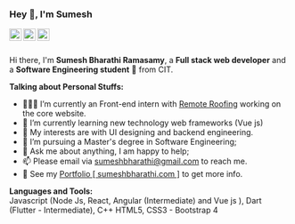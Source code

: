 
### Hey 👋, I'm Sumesh

<a href="https://www.linkedin.com/in/sumeshbharathi/">
  <img align="left" alt="Sumesh's LinkdeIn" width="22px" src="https://cdn.jsdelivr.net/npm/simple-icons@v3/icons/linkedin.svg" />
</a>
 
<a href="https://www.instagram.com/sumeshbharathi/">
  <img align="left" alt="Sumesh's Instagram" width="22px" src="https://cdn.jsdelivr.net/npm/simple-icons@v3/icons/instagram.svg" />
</a>
<a href="https://www.facebook.com/sumeshbharathi.r">
  <img align="left" alt="Sumesh's Facebook" width="22px" src="https://cdn.jsdelivr.net/npm/simple-icons@v3/icons/facebook.svg" />
</a>

<br />
<br />

Hi there, I'm **Sumesh Bharathi Ramasamy**, a **Full stack web developer** and a **Software Engineering student** 🚀 from CIT. 



**Talking about Personal Stuffs:**

- 👨🏽‍💻 I’m currently an Front-end intern with [Remote Roofing](https://www.remoteroofing.com/) working on the core website.
- 🌱 I’m currently learning new technology web frameworks (Vue js) 
- 🤔 My interests are with UI designing and backend engineering.
- 💼 I’m pursuing a Master's degree in Software Engineering;
- 💬 Ask me about anything, I am happy to help;
- 📫 Please email via sumeshbharathi@gmail.com to reach me.
- 📝 See my [Portfolio [ sumeshbharathi.com ]](https://sumeshbharathi.com) to get more info.


**Languages and Tools:**  
Javascript (Node Js, React, Angular (Intermediate) and Vue js ),  Dart (Flutter - Intermediate), C++
HTML5, CSS3 - Bootstrap 4





